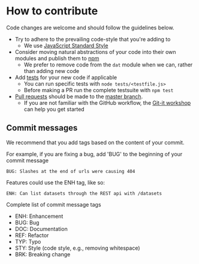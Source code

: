 # How to contribute

Code changes are welcome and should follow the guidelines below.

* Try to adhere to the prevailing code-style that you're adding to
  * We use [JavaScript Standard Style](https://github.com/feross/standard)
* Consider moving natural abstractions of your code into their own modules and publish them to [npm](https://www.npmjs.org/)
  * We prefer to remove code from the `dat` module when we can, rather than adding new code
* Add [tests](https://github.com/maxogden/dat/tree/master/test/tests) for your new code if applicable
  * You can run specific tests with `node tests/<testfile.js>`
  * Before making a PR run the complete testsuite with `npm test`
* [Pull requests](http://help.github.com/send-pull-requests/) should be made to the [master branch](https://github.com/maxogden/dat/tree/master).
  * If you are not familiar with the GitHub workflow, the [Git-it workshop](http://jlord.us/git-it/) can help you get started

## Commit messages

We recommend that you add tags based on the content of your commit.

For example, if you are fixing a bug, add 'BUG' to the beginning of your commit message
```
BUG: Slashes at the end of urls were causing 404
```

Features could use the ENH tag, like so:
```
ENH: Can list datasets through the REST api with /datasets
```

Complete list of commit message tags
* ENH: Enhancement
* BUG: Bug
* DOC: Documentation
* REF: Refactor
* TYP: Typo
* STY: Style (code style, e.g., removing whitespace)
* BRK: Breaking change

